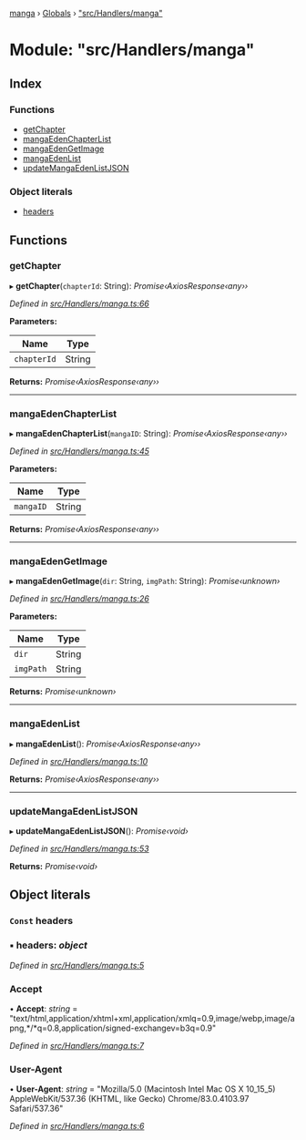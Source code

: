 [manga](../README.md) › [Globals](../globals.md) › ["src/Handlers/manga"](_src_handlers_manga_.md)

# Module: "src/Handlers/manga"

## Index

### Functions

* [getChapter](_src_handlers_manga_.md#getchapter)
* [mangaEdenChapterList](_src_handlers_manga_.md#mangaedenchapterlist)
* [mangaEdenGetImage](_src_handlers_manga_.md#mangaedengetimage)
* [mangaEdenList](_src_handlers_manga_.md#mangaedenlist)
* [updateMangaEdenListJSON](_src_handlers_manga_.md#updatemangaedenlistjson)

### Object literals

* [headers](_src_handlers_manga_.md#const-headers)

## Functions

###  getChapter

▸ **getChapter**(`chapterId`: String): *Promise‹AxiosResponse‹any››*

*Defined in [src/Handlers/manga.ts:66](https://github.com/tushar1210/manga-node/blob/8c3a793/src/Handlers/manga.ts#L66)*

**Parameters:**

Name | Type |
------ | ------ |
`chapterId` | String |

**Returns:** *Promise‹AxiosResponse‹any››*

___

###  mangaEdenChapterList

▸ **mangaEdenChapterList**(`mangaID`: String): *Promise‹AxiosResponse‹any››*

*Defined in [src/Handlers/manga.ts:45](https://github.com/tushar1210/manga-node/blob/8c3a793/src/Handlers/manga.ts#L45)*

**Parameters:**

Name | Type |
------ | ------ |
`mangaID` | String |

**Returns:** *Promise‹AxiosResponse‹any››*

___

###  mangaEdenGetImage

▸ **mangaEdenGetImage**(`dir`: String, `imgPath`: String): *Promise‹unknown›*

*Defined in [src/Handlers/manga.ts:26](https://github.com/tushar1210/manga-node/blob/8c3a793/src/Handlers/manga.ts#L26)*

**Parameters:**

Name | Type |
------ | ------ |
`dir` | String |
`imgPath` | String |

**Returns:** *Promise‹unknown›*

___

###  mangaEdenList

▸ **mangaEdenList**(): *Promise‹AxiosResponse‹any››*

*Defined in [src/Handlers/manga.ts:10](https://github.com/tushar1210/manga-node/blob/8c3a793/src/Handlers/manga.ts#L10)*

**Returns:** *Promise‹AxiosResponse‹any››*

___

###  updateMangaEdenListJSON

▸ **updateMangaEdenListJSON**(): *Promise‹void›*

*Defined in [src/Handlers/manga.ts:53](https://github.com/tushar1210/manga-node/blob/8c3a793/src/Handlers/manga.ts#L53)*

**Returns:** *Promise‹void›*

## Object literals

### `Const` headers

### ▪ **headers**: *object*

*Defined in [src/Handlers/manga.ts:5](https://github.com/tushar1210/manga-node/blob/8c3a793/src/Handlers/manga.ts#L5)*

###  Accept

• **Accept**: *string* = "text/html,application/xhtml+xml,application/xmlq=0.9,image/webp,image/apng,*/*q=0.8,application/signed-exchangev=b3q=0.9"

*Defined in [src/Handlers/manga.ts:7](https://github.com/tushar1210/manga-node/blob/8c3a793/src/Handlers/manga.ts#L7)*

###  User-Agent

• **User-Agent**: *string* = "Mozilla/5.0 (Macintosh Intel Mac OS X 10_15_5) AppleWebKit/537.36 (KHTML, like Gecko) Chrome/83.0.4103.97 Safari/537.36"

*Defined in [src/Handlers/manga.ts:6](https://github.com/tushar1210/manga-node/blob/8c3a793/src/Handlers/manga.ts#L6)*
